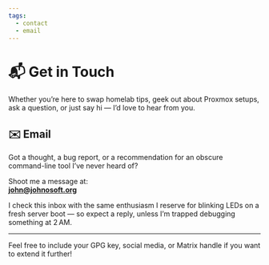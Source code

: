 ```yaml
---
tags: 
  - contact
  - email
---
```


# 📬 Get in Touch

Whether you’re here to swap homelab tips, geek out about Proxmox setups, ask a question, or just say hi — I’d love to hear from you.

## ✉️ Email  
Got a thought, a bug report, or a recommendation for an obscure command-line tool I’ve never heard of?

Shoot me a message at:  
**[john@johnosoft.org](mailto:john@johnosoft.org)**

I check this inbox with the same enthusiasm I reserve for blinking LEDs on a fresh server boot — so expect a reply, unless I’m trapped debugging something at 2 AM.

---

Feel free to include your GPG key, social media, or Matrix handle if you want to extend it further!
